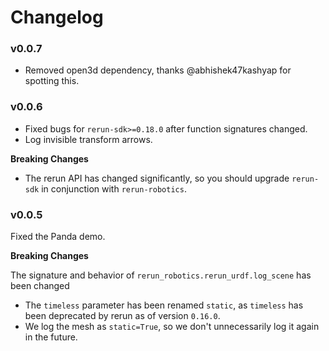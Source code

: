 # Changelog

### v0.0.7

- Removed open3d dependency, thanks @abhishek47kashyap for spotting this.


### v0.0.6

- Fixed bugs for `rerun-sdk>=0.18.0` after function signatures changed.
- Log invisible transform arrows.

**Breaking Changes**

- The rerun API has changed significantly, so you should upgrade `rerun-sdk` in conjunction with `rerun-robotics`.

### v0.0.5

Fixed the Panda demo.

**Breaking Changes**

The signature and behavior of `rerun_robotics.rerun_urdf.log_scene` has been changed

- The `timeless` parameter has been
  renamed `static`, as `timeless` has been deprecated by rerun as of version `0.16.0`.
- We log the mesh as `static=True`, so we don't unnecessarily log it again in the future.

